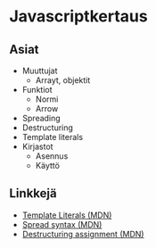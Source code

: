 # Javascriptkertaus

## Asiat

- Muuttujat
  - Arrayt, objektit
- Funktiot
  - Normi
  - Arrow
- Spreading
- Destructuring
- Template literals
- Kirjastot
  - Asennus
  - Käyttö

## Linkkejä

- [Template Literals (MDN)](https://developer.mozilla.org/en-US/docs/Web/JavaScript/Reference/Template_literals)
- [Spread syntax (MDN)](https://developer.mozilla.org/en-US/docs/Web/JavaScript/Reference/Operators/Spread_syntax)
- [Destructuring assignment (MDN)](https://developer.mozilla.org/en-US/docs/Web/JavaScript/Reference/Operators/Destructuring_assignment)
